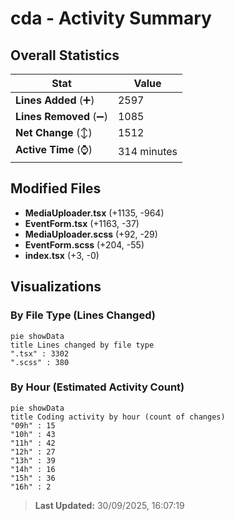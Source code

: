 # cda - Activity Summary 

## Overall Statistics

| Stat                   | Value                                                             |
| ---------------------- | ----------------------------------------------------------------- |
| **Lines Added** (➕)   | 2597                                          |
| **Lines Removed** (➖) | 1085                                        |
| **Net Change** (↕)    | 1512                |
| **Active Time** (⌚)   | 314 minutes |


## Modified Files
- **MediaUploader.tsx** (+1135, -964)
- **EventForm.tsx** (+1163, -37)
- **MediaUploader.scss** (+92, -29)
- **EventForm.scss** (+204, -55)
- **index.tsx** (+3, -0)

## Visualizations

### By File Type (Lines Changed)

```mermaid
pie showData
title Lines changed by file type
".tsx" : 3302
".scss" : 380
```

### By Hour (Estimated Activity Count)

```mermaid
pie showData
title Coding activity by hour (count of changes)
"09h" : 15
"10h" : 43
"11h" : 42
"12h" : 27
"13h" : 39
"14h" : 16
"15h" : 36
"16h" : 2
```


> **Last Updated:** 30/09/2025, 16:07:19